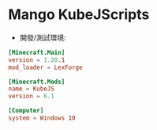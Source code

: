 # Mango KubeJScripts

- 開發/測試環境:
```toml
[Minecraft.Main]
version = 1.20.1
mod_loader = LexForge

[Minecraft.Mods]
name = KubeJS
version = 6.1 

[Computer]
system = Windows 10
```
